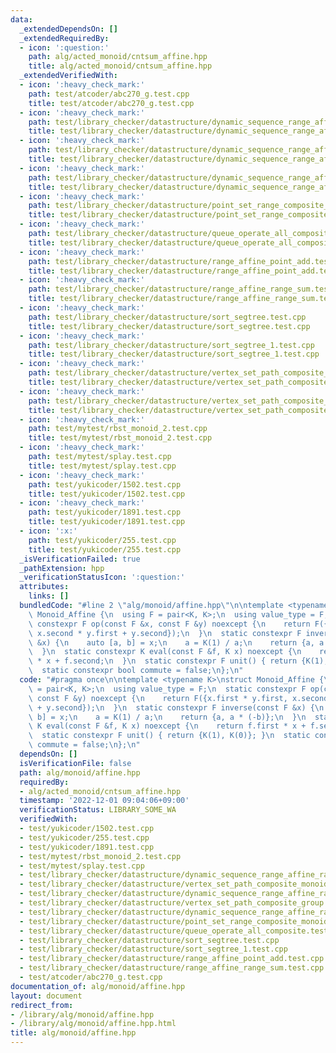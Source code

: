 ```yaml
---
data:
  _extendedDependsOn: []
  _extendedRequiredBy:
  - icon: ':question:'
    path: alg/acted_monoid/cntsum_affine.hpp
    title: alg/acted_monoid/cntsum_affine.hpp
  _extendedVerifiedWith:
  - icon: ':heavy_check_mark:'
    path: test/atcoder/abc270_g.test.cpp
    title: test/atcoder/abc270_g.test.cpp
  - icon: ':heavy_check_mark:'
    path: test/library_checker/datastructure/dynamic_sequence_range_affine_range_sum_rbst.test.cpp
    title: test/library_checker/datastructure/dynamic_sequence_range_affine_range_sum_rbst.test.cpp
  - icon: ':heavy_check_mark:'
    path: test/library_checker/datastructure/dynamic_sequence_range_affine_range_sum_splay.test.cpp
    title: test/library_checker/datastructure/dynamic_sequence_range_affine_range_sum_splay.test.cpp
  - icon: ':heavy_check_mark:'
    path: test/library_checker/datastructure/dynamic_sequence_range_affine_range_sum_splay_fast.test.cpp
    title: test/library_checker/datastructure/dynamic_sequence_range_affine_range_sum_splay_fast.test.cpp
  - icon: ':heavy_check_mark:'
    path: test/library_checker/datastructure/point_set_range_composite_monoid.test.cpp
    title: test/library_checker/datastructure/point_set_range_composite_monoid.test.cpp
  - icon: ':heavy_check_mark:'
    path: test/library_checker/datastructure/queue_operate_all_composite.test.cpp
    title: test/library_checker/datastructure/queue_operate_all_composite.test.cpp
  - icon: ':heavy_check_mark:'
    path: test/library_checker/datastructure/range_affine_point_add.test.cpp
    title: test/library_checker/datastructure/range_affine_point_add.test.cpp
  - icon: ':heavy_check_mark:'
    path: test/library_checker/datastructure/range_affine_range_sum.test.cpp
    title: test/library_checker/datastructure/range_affine_range_sum.test.cpp
  - icon: ':heavy_check_mark:'
    path: test/library_checker/datastructure/sort_segtree.test.cpp
    title: test/library_checker/datastructure/sort_segtree.test.cpp
  - icon: ':heavy_check_mark:'
    path: test/library_checker/datastructure/sort_segtree_1.test.cpp
    title: test/library_checker/datastructure/sort_segtree_1.test.cpp
  - icon: ':heavy_check_mark:'
    path: test/library_checker/datastructure/vertex_set_path_composite_group.test.cpp
    title: test/library_checker/datastructure/vertex_set_path_composite_group.test.cpp
  - icon: ':heavy_check_mark:'
    path: test/library_checker/datastructure/vertex_set_path_composite_monoid.test.cpp
    title: test/library_checker/datastructure/vertex_set_path_composite_monoid.test.cpp
  - icon: ':heavy_check_mark:'
    path: test/mytest/rbst_monoid_2.test.cpp
    title: test/mytest/rbst_monoid_2.test.cpp
  - icon: ':heavy_check_mark:'
    path: test/mytest/splay.test.cpp
    title: test/mytest/splay.test.cpp
  - icon: ':heavy_check_mark:'
    path: test/yukicoder/1502.test.cpp
    title: test/yukicoder/1502.test.cpp
  - icon: ':heavy_check_mark:'
    path: test/yukicoder/1891.test.cpp
    title: test/yukicoder/1891.test.cpp
  - icon: ':x:'
    path: test/yukicoder/255.test.cpp
    title: test/yukicoder/255.test.cpp
  _isVerificationFailed: true
  _pathExtension: hpp
  _verificationStatusIcon: ':question:'
  attributes:
    links: []
  bundledCode: "#line 2 \"alg/monoid/affine.hpp\"\n\ntemplate <typename K>\nstruct\
    \ Monoid_Affine {\n  using F = pair<K, K>;\n  using value_type = F;\n  static\
    \ constexpr F op(const F &x, const F &y) noexcept {\n    return F({x.first * y.first,\
    \ x.second * y.first + y.second});\n  }\n  static constexpr F inverse(const F\
    \ &x) {\n    auto [a, b] = x;\n    a = K(1) / a;\n    return {a, a * (-b)};\n\
    \  }\n  static constexpr K eval(const F &f, K x) noexcept {\n    return f.first\
    \ * x + f.second;\n  }\n  static constexpr F unit() { return {K(1), K(0)}; }\n\
    \  static constexpr bool commute = false;\n};\n"
  code: "#pragma once\n\ntemplate <typename K>\nstruct Monoid_Affine {\n  using F\
    \ = pair<K, K>;\n  using value_type = F;\n  static constexpr F op(const F &x,\
    \ const F &y) noexcept {\n    return F({x.first * y.first, x.second * y.first\
    \ + y.second});\n  }\n  static constexpr F inverse(const F &x) {\n    auto [a,\
    \ b] = x;\n    a = K(1) / a;\n    return {a, a * (-b)};\n  }\n  static constexpr\
    \ K eval(const F &f, K x) noexcept {\n    return f.first * x + f.second;\n  }\n\
    \  static constexpr F unit() { return {K(1), K(0)}; }\n  static constexpr bool\
    \ commute = false;\n};\n"
  dependsOn: []
  isVerificationFile: false
  path: alg/monoid/affine.hpp
  requiredBy:
  - alg/acted_monoid/cntsum_affine.hpp
  timestamp: '2022-12-01 09:04:06+09:00'
  verificationStatus: LIBRARY_SOME_WA
  verifiedWith:
  - test/yukicoder/1502.test.cpp
  - test/yukicoder/255.test.cpp
  - test/yukicoder/1891.test.cpp
  - test/mytest/rbst_monoid_2.test.cpp
  - test/mytest/splay.test.cpp
  - test/library_checker/datastructure/dynamic_sequence_range_affine_range_sum_rbst.test.cpp
  - test/library_checker/datastructure/vertex_set_path_composite_monoid.test.cpp
  - test/library_checker/datastructure/dynamic_sequence_range_affine_range_sum_splay_fast.test.cpp
  - test/library_checker/datastructure/vertex_set_path_composite_group.test.cpp
  - test/library_checker/datastructure/dynamic_sequence_range_affine_range_sum_splay.test.cpp
  - test/library_checker/datastructure/point_set_range_composite_monoid.test.cpp
  - test/library_checker/datastructure/queue_operate_all_composite.test.cpp
  - test/library_checker/datastructure/sort_segtree.test.cpp
  - test/library_checker/datastructure/sort_segtree_1.test.cpp
  - test/library_checker/datastructure/range_affine_point_add.test.cpp
  - test/library_checker/datastructure/range_affine_range_sum.test.cpp
  - test/atcoder/abc270_g.test.cpp
documentation_of: alg/monoid/affine.hpp
layout: document
redirect_from:
- /library/alg/monoid/affine.hpp
- /library/alg/monoid/affine.hpp.html
title: alg/monoid/affine.hpp
---
```

